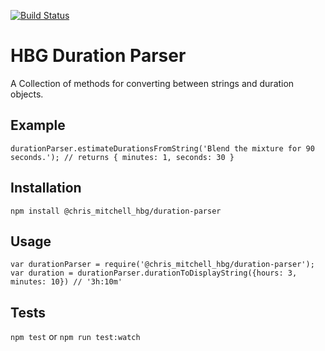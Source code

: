 [![Build Status](https://travis-ci.org/chrmitchell/hbg-duration-parser.svg?branch=master)](https://travis-ci.org/chrmitchell/hbg-duration-parser)


HBG Duration Parser
=========


A Collection of methods for converting between strings and duration objects.

## Example

```
durationParser.estimateDurationsFromString('Blend the mixture for 90 seconds.'); // returns { minutes: 1, seconds: 30 }
```

## Installation

  `npm install @chris_mitchell_hbg/duration-parser`

## Usage

    var durationParser = require('@chris_mitchell_hbg/duration-parser');
    var duration = durationParser.durationToDisplayString({hours: 3, minutes: 10}) // '3h:10m'

## Tests

  `npm test` or `npm run test:watch`
